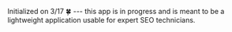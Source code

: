 Initialized on 3/17 🍀 --- this app is in progress and is meant to be a lightweight application usable for expert SEO technicians.
